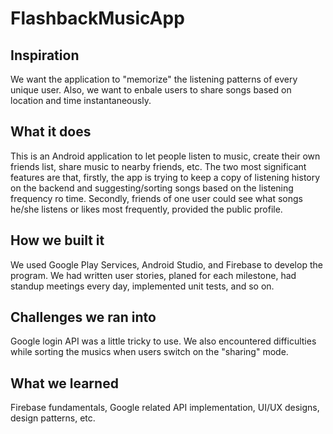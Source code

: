 # FlashbackMusicApp

## Inspiration
We want the application to "memorize" the listening patterns of every unique user. Also, we want to enbale users to share songs based on location and time instantaneously.

## What it does
This is an Android application to let people listen to music, create their own friends list, share music to nearby friends, etc. The two most significant features are that, firstly, the app is trying to keep a copy of listening history on the backend and suggesting/sorting songs based on the listening frequency ro time. Secondly, friends of one user could see what songs he/she listens or likes most frequently, provided the public profile.

## How we built it
We used Google Play Services, Android Studio, and Firebase to develop the program. We had written user stories, planed for each milestone, had standup meetings every day, implemented unit tests, and so on.

## Challenges we ran into
Google login API was a little tricky to use. We also encountered difficulties while sorting the musics when users switch on the "sharing" mode.

## What we learned
Firebase fundamentals, Google related API implementation, UI/UX designs, design patterns, etc.
